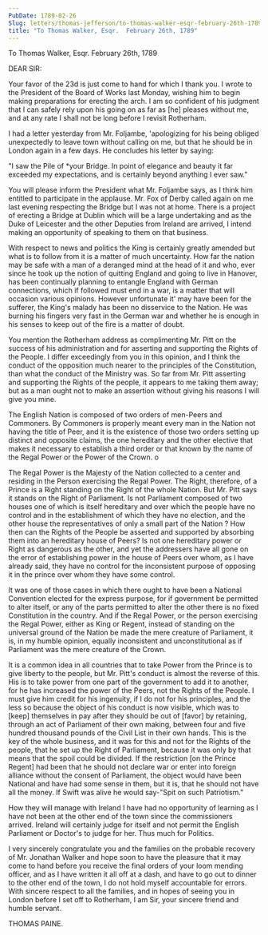 ```yaml
---
PubDate: 1789-02-26
Slug: letters/thomas-jefferson/to-thomas-walker-esqr-february-26th-1789
title: "To Thomas Walker, Esqr.  February 26th, 1789"
---
```


   To Thomas Walker, Esqr.  February 26th, 1789

   DEAR SIR:

   Your favor of the 23d is just come to hand for which I thank you. I wrote
   to the President of the Board of Works last Monday, wishing him to begin
   making preparations for erecting the arch. I am so confident of his
   judgment that I can safely rely upon his going on as far as [he] pleases
   without me, and at any rate I shall not be long before I revisit
   Rotherham.

   I had a letter yesterday from Mr. Foljambe, 'apologizing for his being
   obliged unexpectedly to leave town without calling on me, but that he
   should be in London again in a few days. He concludes his letter by
   saying:

   "I saw the Pile of *your Bridge. In point of elegance and beauty it far
   exceeded my expectations, and is certainly beyond anything I ever saw."

   You will please inform the President what Mr. Foljambe says, as I think
   him entitled to participate in the applause. Mr. Fox of Derby called again
   on me last evening respecting the Bridge but I was not at home. There is a
   project of erecting a Bridge at Dublin which will be a large undertaking
   and as the Duke of Leicester and the other Deputies from Ireland are
   arrived, I intend making an opportunity of speaking to them on that
   business.

   With respect to news and politics the King is certainly greatly amended
   but what is to follow from it is a matter of much uncertainty. How far the
   nation may be safe with a man of a deranged mind at the head of it and
   who, ever since he took up the notion of quitting England and going to
   live in Hanover, has been continually planning to entangle England with
   German connections, which if followed must end in a war, is a matter that
   will occasion various opinions. However unfortunate it' may have been for
   the sufferer, the King's malady has been no disservice to the Nation. He
   was burning his fingers very fast in the German war and whether he is
   enough in his senses to keep out of the fire is a matter of doubt.

   You mention the Rotherham address as complimenting Mr. Pitt on the success
   of his administration and for asserting and supporting the Rights of the
   People. I differ exceedingly from you in this opinion, and I think the
   conduct of the opposition much nearer to the principles of the
   Constitution, than what the conduct of the Ministry was. So far from Mr.
   Pitt asserting and supporting the Rights of the people, it appears to me
   taking them away; but as a man ought not to make an assertion without
   giving his reasons I will give you mine.

   The English Nation is composed of two orders of men-Peers and Commoners.
   By Commoners is properly meant every man in the Nation not having the
   title of Peer, and it is the existence of those two orders setting up
   distinct and opposite claims, the one hereditary and the other elective
   that makes it necessary to establish a third order or that known by the
   name of the Regal Power or the Power of the Crown.  o

   The Regal Power is the Majesty of the Nation collected to a center and
   residing in the Person exercising the Regal Power. The Right, therefore,
   of a Prince is a Right standing on the Right of the whole Nation. But Mr.
   Pitt says it stands on the Right of Parliament. Is not Parliament composed
   of two houses one of which is itself hereditary and over which the people
   have no control and in the establishment of which they have no election,
   and the other house the representatives of only a small part of the Nation
   ? How then can the Rights of the People be asserted and supported by
   absorbing them into an hereditary house of Peers? Is not one hereditary
   power or Right as dangerous as the other, and yet the addressers have all
   gone on the error of establishing power in the house of Peers over whom,
   as I have already said, they have no control for the inconsistent purpose
   of opposing it in the prince over whom they have some control.

   It was one of those cases in which there ought to have been a National
   Convention elected for the express purpose, for if government be permitted
   to alter itself, or any of the parts permitted to alter the other there is
   no fixed Constitution in the country. And if the Regal Power, or the
   person exercising the Regal Power, either as King or Regent, instead of
   standing on the universal ground of the Nation be made the mere creature
   of Parliament, it is, in my humble opinion, equally inconsistent and
   unconstitutional as if Parliament was the mere creature of the Crown.

   It is a common idea in all countries that to take Power from the Prince is
   to give liberty to the people, but Mr. Pitt's conduct is almost the
   reverse of this. His is to take power from one part of the government to
   add it to another, for he has increased the power of the Peers, not the
   Rights of the People. I must give him credit for his ingenuity, if I do
   not for his principles, and the less so because the object of his conduct
   is now visible, which was to [keep] themselves in pay after they should be
   out of [favor] by retaining, through an act of Parliament of their own
   making, between four and five hundred thousand pounds of the Civil List in
   their own hands. This is the key of the whole business, and it was for
   this and not for the Rights of the people, that he set up the Right of
   Parliament, because it was only by that means that the spoil could be
   divided. If the restriction [on the Prince Regent] had been that he should
   not declare war or enter into foreign alliance without the consent of
   Parliament, the object would have been National and have had some sense in
   them, but it is, that he should not have all the money. If Swift was alive
   he would say-"Spit on such Patriotism."

   How they will manage with Ireland I have had no opportunity of learning as
   I have not been at the other end of the town since the commissioners
   arrived. Ireland will certainly judge for itself and not permit the
   English Parliament or Doctor's to judge for her. Thus much for Politics.

   I very sincerely congratulate you and the families on the probable
   recovery of Mr. Jonathan Walker and hope soon to have the pleasure that it
   may come to hand before you receive the final orders of your loom mending
   officer, and as I have written it all off at a dash, and have to go out to
   dinner to the other end of the town, I do not hold myself accountable for
   errors. With sincere respect to all the families, and in hopes of seeing
   you in London before I set off to Rotherham, I am Sir, your sincere friend
   and humble servant.

   THOMAS PAINE.




